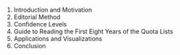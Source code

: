 1. Introduction and Motivation
2. Editorial Method
3. Confidence Levels
4. Guide to Reading the First Eight Years of the Quota Lists
5. Applications and Visualizations 
6. Conclusion 
